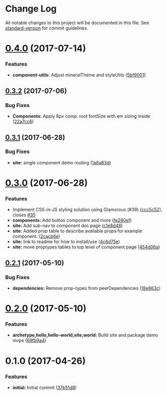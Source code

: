 # Change Log

All notable changes to this project will be documented in this file.
See [standard-version](https://github.com/conventional-changelog/standard-version) for commit guidelines.

<a name="0.4.0"></a>
# [0.4.0](https://github.com/mineral-ui/mineral-ui/compare/@mineral-ui/hello@0.3.2...@mineral-ui/hello@0.4.0) (2017-07-14)


### Features

* **component-utils:** Adjust mineralTheme and styleUtils ([5bf9001](https://github.com/mineral-ui/mineral-ui/commit/5bf9001))




<a name="0.3.2"></a>
## [0.3.2](https://github.com/mineral-ui/mineral-ui/compare/@mineral-ui/hello@0.3.1...@mineral-ui/hello@0.3.2) (2017-07-06)


### Bug Fixes

* **Components:** Apply 8px comp. root fontSize with em sizing inside ([22a7cc6](https://github.com/mineral-ui/mineral-ui/commit/22a7cc6))




<a name="0.3.1"></a>
## [0.3.1](https://github.com/mineral-ui/mineral-ui/compare/@mineral-ui/hello@0.3.0...@mineral-ui/hello@0.3.1) (2017-06-28)


### Bug Fixes

* **site:** single component demo routing ([1a8a83d](https://github.com/mineral-ui/mineral-ui/commit/1a8a83d))




<a name="0.3.0"></a>
# [0.3.0](https://github.com/mineral-ui/mineral-ui/compare/@mineral-ui/hello@0.2.1...@mineral-ui/hello@0.3.0) (2017-06-28)


### Features

* Implement CSS-in-JS styling solution using Glamorous (#39) ([ccc5c52](https://github.com/mineral-ui/mineral-ui/commit/ccc5c52)), closes [#35](https://github.com/mineral-ui/mineral-ui/issues/35)
* **components:** Add button component and more ([fe280ef](https://github.com/mineral-ui/mineral-ui/commit/fe280ef))
* **site:** Add sub-nav to component doc page ([c1e8d48](https://github.com/mineral-ui/mineral-ui/commit/c1e8d48))
* **site:** Added prop table to describe available props for example component. ([2cacb6e](https://github.com/mineral-ui/mineral-ui/commit/2cacb6e))
* **site:** link to readme for how to install/use ([4c6d75e](https://github.com/mineral-ui/mineral-ui/commit/4c6d75e))
* **site:** move proptypes tables to top level of component page ([454d06a](https://github.com/mineral-ui/mineral-ui/commit/454d06a))




<a name="0.2.1"></a>
## [0.2.1](https://github.com/mineral-ui/mineral-ui/compare/@mineral-ui/hello@0.2.0...@mineral-ui/hello@0.2.1) (2017-05-10)


### Bug Fixes

* **dependencies:** Remove prop-types from peerDependencies ([18e663c](https://github.com/mineral-ui/mineral-ui/commit/18e663c))




<a name="0.2.0"></a>
# [0.2.0](https://github.com/mineral-ui/mineral-ui/compare/@mineral-ui/hello@0.1.0...@mineral-ui/hello@0.2.0) (2017-05-10)


### Features

* **archetype,hello,hello-world,site,world:** Build site and package demo mvps ([69fb9a4](https://github.com/mineral-ui/mineral-ui/commit/69fb9a4))




<a name="0.1.0"></a>
# 0.1.0 (2017-04-26)


### Features

* **initial:** Initial commit ([37b51d8](https://github.com/mineral-ui/mineral-ui/commit/37b51d8))
